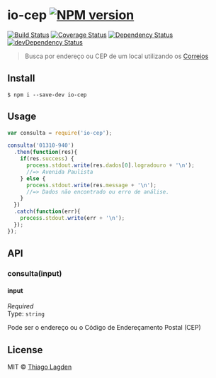 # io-cep [![NPM version](https://img.shields.io/npm/v/io-cep.svg)](https://www.npmjs.com/package/io-cep)
[![Build Status](https://travis-ci.org/lagden/io-cep.svg?branch=2.0.0)](https://travis-ci.org/lagden/io-cep)
[![Coverage Status](https://coveralls.io/repos/lagden/io-cep/badge.svg?branch=master&service=github)](https://coveralls.io/github/lagden/io-cep?branch=master)
[![Dependency Status](https://david-dm.org/lagden/io-cep.svg)](https://david-dm.org/lagden/io-cep)
[![devDependency Status](https://david-dm.org/lagden/io-cep/dev-status.svg)](https://david-dm.org/lagden/io-cep#info=devDependencies)

> Busca por endereço ou CEP de um local utilizando os [Correios](http://www.correios.com.br/)


## Install

```
$ npm i --save-dev io-cep
```


## Usage

```javascript
var consulta = require('io-cep');

consulta('01310-940')
  .then(function(res){
    if(res.success) {
      process.stdout.write(res.dados[0].logradouro + '\n');
      //=> Avenida Paulista
    } else {
      process.stdout.write(res.message + '\n');
      //=> Dados não encontrado ou erro de análise.
    }
  })
  .catch(function(err){
    process.stdout.write(err + '\n');
  });
});
```


## API

### consulta(input)

#### input

*Required*  
Type: `string`

Pode ser o endereço ou o Código de Endereçamento Postal (CEP)


## License

MIT © [Thiago Lagden](http://lagden.in)
